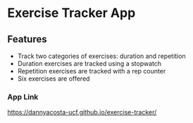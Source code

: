 # Exercise Tracker App

## Features
- Track two categories of exercises: duration and repetition
- Duration exercises are tracked using a stopwatch
- Repetition exercises are tracked with a rep counter
- Six exercises are offered


### App Link
https://dannyacosta-ucf.github.io/exercise-tracker/